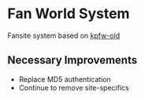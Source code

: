 # Fan World System

Fansite system based on [kpfw-old](https://github.com/TheScripters/kpfw-old)

## Necessary Improvements

* Replace MD5 authentication
* Continue to remove site-specifics